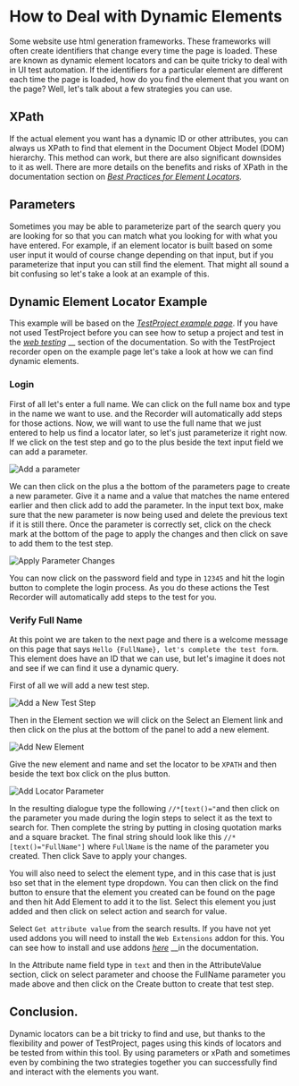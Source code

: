 # How to Deal with Dynamic Elements

Some website use html generation frameworks. These frameworks will often create identifiers that change every time the page is loaded. These are known as dynamic element locators and can be quite tricky to deal with in UI test automation. If the identifiers for a particular element are different each time the page is loaded, how do you find the element that you want on the page? Well, let's talk about a few strategies you can use.

## XPath

If the actual element you want has a dynamic ID or other attributes, you can always us XPath to find that element in the Document Object Model \(DOM\) hierarchy. This method can work, but there are also significant downsides to it as well. There are more details on the benefits and risks of XPath in the documentation section on [_Best Practices for Element Locators_](best-practices-for-element-locators.md#xpath)_._

## Parameters

Sometimes you may be able to parameterize part of the search query you are looking for so that you can match what you looking for with what you have entered. For example, if an element locator is built based on some user input it would of course change depending on that input, but if you parameterize that input you can still find the element. That might all sound a bit confusing so let's take a look at an example of this.

## Dynamic Element Locator Example

This example will be based on the [_TestProject example page_](https://example.testproject.io/web/). If you have not used TestProject before you can see how to setup a project and test in the [_web testing_](../using-the-smart-test-recorder/web-testing/) __ section of the documentation. So with the TestProject recorder open on the example page let's take a look at how we can find dynamic elements.

### Login

First of all let's enter a full name. We can click on the full name box and type in the name we want to use. and the Recorder will automatically add steps for those actions. Now, we will want to use the full name that we just entered to help us find a locator later, so let's just parameterize it right now. If we click on the test step and go to the plus beside the text input field we can add a parameter. 

![Add a parameter](../.gitbook/assets/image%20%28248%29.png)

We can then click on the plus a the bottom of the parameters page to create a new parameter. Give it a name and a value that matches the name entered earlier and then click add to add the parameter. In the input text box, make sure that the new parameter is now being used and delete the previous text if it is still there. Once the parameter is correctly set, click on the check mark at the bottom of the page to apply the changes and then click on save to add them to the test step.

![Apply Parameter Changes](../.gitbook/assets/image%20%28202%29.png)

You can now click on the password field and type in `12345` and hit the login button to complete the login process. As you do these actions the Test Recorder will automatically add steps to the test for you. 

### Verify Full Name

At this point we are taken to the next page and there is a welcome message on this page that says `Hello {FullName}, let's complete the test form`. This element does have an ID that we can use, but let's imagine it does not and see if we can find it use a dynamic query.

First of all we will add a new test step.

![Add a New Test Step](../.gitbook/assets/image%20%28140%29.png)

Then in the Element section we will click on the Select an Element link and then click on the plus at the bottom of the panel to add a new element.

![Add New Element](../.gitbook/assets/image%20%28230%29.png)

Give the new element and name and set the locator to be `XPATH` and then beside the text box click on the plus button.

![Add Locator Parameter](../.gitbook/assets/image%20%28137%29.png)

In the resulting dialogue type the following  `//*[text()="`and then click on the parameter you made during the login steps to select it as the text to search for.  Then complete the string by putting in closing quotation marks and a square bracket. The final string should look like this `//*[text()="FullName"]` where `FullName` is the name of the parameter you created.  Then click Save to apply your changes. 

You will also need to select the element type, and in this case that is just `b`so set that in the element type dropdown.  You can then click on the find button to ensure that the element you created can be found on the page and then hit Add Element to add it to the list. Select this element you just added and then click on select action and search for value. 

Select `Get attribute value` from the search results. If you have not yet used addons you will need to install the `Web Extensions` addon for this. You can see how to install and use addons [_here_](../testproject-addons/using-addons-in-the-testproject-recorder.md) __in the documentation.

In the Attribute name field type in `text` and then in the AttributeValue section, click on select parameter and choose the FullName parameter you made above and then click on the Create button to create that test step.

## Conclusion. 

Dynamic locators can be a bit tricky to find and use, but thanks to the flexibility and power of TestProject, pages using this kinds of locators and be tested from within this tool. By using parameters or xPath and sometimes even by combining the two strategies together you can successfully find and interact with the elements you want.

